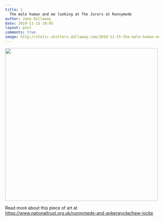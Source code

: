 ```yaml
---
title: |
  The male human and me looking at The Jurors at Runnymede
author: Jane Dallaway
date: 2019-11-15 19:05
layout: post
comments: true
image: http://static.skitters.dallaway.com/2019-11-15-the-male-human-and-me-looking-at-the-jurors-at-runnymede-thumb-1-IMG-0152.JPG
---
```


<div>
        <a href="http://static.skitters.dallaway.com/2019-11-15-the-male-human-and-me-looking-at-the-jurors-at-runnymede-fullsize-1-IMG-0152.JPG">
          <img src="http://static.skitters.dallaway.com/2019-11-15-the-male-human-and-me-looking-at-the-jurors-at-runnymede-thumb-1-IMG-0152.JPG" width="500" height="500"/>
        </a>
      </div>

Read more about this piece of art at
https://www.nationaltrust.org.uk/runnymede-and-ankerwycke/hew-locke
  
      